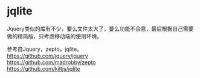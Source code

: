# jqlite

Jquery类似的库有不少，要么文件太大了，要么功能不合意，最后根据自己需要做的精简版，只考虑移动端的使用环境。  

参考自Jquery，zepto，jqlite。  
https://github.com/jquery/jquery  
https://github.com/madrobby/zepto  
https://github.com/kiltjs/jqlite  
